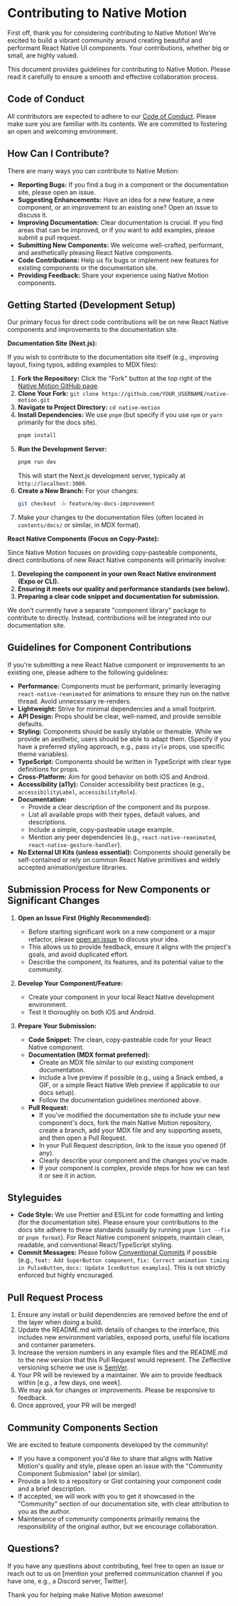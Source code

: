 # Contributing to Native Motion

First off, thank you for considering contributing to Native Motion! We're excited to build a vibrant community around creating beautiful and performant React Native UI components. Your contributions, whether big or small, are highly valued.

This document provides guidelines for contributing to Native Motion. Please read it carefully to ensure a smooth and effective collaboration process.

## Code of Conduct

All contributors are expected to adhere to our [Code of Conduct](CODE_OF_CONDUCT.md). Please make sure you are familiar with its contents. We are committed to fostering an open and welcoming environment.

## How Can I Contribute?

There are many ways you can contribute to Native Motion:

*   **Reporting Bugs:** If you find a bug in a component or the documentation site, please open an issue.
*   **Suggesting Enhancements:** Have an idea for a new feature, a new component, or an improvement to an existing one? Open an issue to discuss it.
*   **Improving Documentation:** Clear documentation is crucial. If you find areas that can be improved, or if you want to add examples, please submit a pull request.
*   **Submitting New Components:** We welcome well-crafted, performant, and aesthetically pleasing React Native components.
*   **Code Contributions:** Help us fix bugs or implement new features for existing components or the documentation site.
*   **Providing Feedback:** Share your experience using Native Motion components.

## Getting Started (Development Setup)

Our primary focus for direct code contributions will be on new React Native components and improvements to the documentation site.

**Documentation Site (Next.js):**

If you wish to contribute to the documentation site itself (e.g., improving layout, fixing typos, adding examples to MDX files):

1.  **Fork the Repository:** Click the "Fork" button at the top right of the [Native Motion GitHub page](https://github.com/your-username/native-motion).
2.  **Clone Your Fork:** `git clone https://github.com/YOUR_USERNAME/native-motion.git`
3.  **Navigate to Project Directory:** `cd native-motion`
4.  **Install Dependencies:** We use `pnpm` (but specify if you use `npm` or `yarn` primarily for the docs site).
    ```bash
    pnpm install
    ```
5.  **Run the Development Server:**
    ```bash
    pnpm run dev
    ```
    This will start the Next.js development server, typically at `http://localhost:3000`.
6.  **Create a New Branch:** For your changes:
    ```bash
    git checkout -b feature/my-docs-improvement
    ```
7.  Make your changes to the documentation files (often located in `contents/docs/` or similar, in MDX format).

**React Native Components (Focus on Copy-Paste):**

Since Native Motion focuses on providing copy-pasteable components, direct contributions of new React Native components will primarily involve:

1.  **Developing the component in your own React Native environment (Expo or CLI).**
2.  **Ensuring it meets our quality and performance standards (see below).**
3.  **Preparing a clear code snippet and documentation for submission.**

We don't currently have a separate "component library" package to contribute to directly. Instead, contributions will be integrated into our documentation site.

## Guidelines for Component Contributions

If you're submitting a new React Native component or improvements to an existing one, please adhere to the following guidelines:

*   **Performance:** Components must be performant, primarily leveraging `react-native-reanimated` for animations to ensure they run on the native thread. Avoid unnecessary re-renders.
*   **Lightweight:** Strive for minimal dependencies and a small footprint.
*   **API Design:** Props should be clear, well-named, and provide sensible defaults.
*   **Styling:** Components should be easily stylable or themable. While we provide an aesthetic, users should be able to adapt them. (Specify if you have a preferred styling approach, e.g., pass `style` props, use specific theme variables).
*   **TypeScript:** Components should be written in TypeScript with clear type definitions for props.
*   **Cross-Platform:** Aim for good behavior on both iOS and Android.
*   **Accessibility (a11y):** Consider accessibility best practices (e.g., `accessibilityLabel`, `accessibilityRole`).
*   **Documentation:**
    *   Provide a clear description of the component and its purpose.
    *   List all available props with their types, default values, and descriptions.
    *   Include a simple, copy-pasteable usage example.
    *   Mention any peer dependencies (e.g., `react-native-reanimated`, `react-native-gesture-handler`).
*   **No External UI Kits (unless essential):** Components should generally be self-contained or rely on common React Native primitives and widely accepted animation/gesture libraries.

## Submission Process for New Components or Significant Changes

1.  **Open an Issue First (Highly Recommended):**
    *   Before starting significant work on a new component or a major refactor, please [open an issue](https://github.com/your-username/native-motion/issues/new/choose) to discuss your idea.
    *   This allows us to provide feedback, ensure it aligns with the project's goals, and avoid duplicated effort.
    *   Describe the component, its features, and its potential value to the community.

2.  **Develop Your Component/Feature:**
    *   Create your component in your local React Native development environment.
    *   Test it thoroughly on both iOS and Android.

3.  **Prepare Your Submission:**
    *   **Code Snippet:** The clean, copy-pasteable code for your React Native component.
    *   **Documentation (MDX format preferred):**
        *   Create an MDX file similar to our existing component documentation.
        *   Include a live preview if possible (e.g., using a Snack embed, a GIF, or a simple React Native Web preview if applicable to our docs setup).
        *   Follow the documentation guidelines mentioned above.
    *   **Pull Request:**
        *   If you've modified the documentation site to include your new component's docs, fork the main Native Motion repository, create a branch, add your MDX file and any supporting assets, and then open a Pull Request.
        *   In your Pull Request description, link to the issue you opened (if any).
        *   Clearly describe your component and the changes you've made.
        *   If your component is complex, provide steps for how we can test it or see it in action.

## Styleguides

*   **Code Style:** We use Prettier and ESLint for code formatting and linting (for the documentation site). Please ensure your contributions to the docs site adhere to these standards (usually by running `pnpm lint --fix` or `pnpm format`). For React Native component snippets, maintain clean, readable, and conventional React/TypeScript styling.
*   **Commit Messages:** Please follow [Conventional Commits](https://www.conventionalcommits.org/) if possible (e.g., `feat: Add SuperButton component`, `fix: Correct animation timing in PulseButton`, `docs: Update IconButton examples`). This is not strictly enforced but highly encouraged.

## Pull Request Process

1.  Ensure any install or build dependencies are removed before the end of the layer when doing a build.
2.  Update the README.md with details of changes to the interface, this includes new environment variables, exposed ports, useful file locations and container parameters.
3.  Increase the version numbers in any example files and the README.md to the new version that this Pull Request would represent. The Zeffective versioning scheme we use is [SemVer](http://semver.org/).
4.  Your PR will be reviewed by a maintainer. We aim to provide feedback within [e.g., a few days, one week].
5.  We may ask for changes or improvements. Please be responsive to feedback.
6.  Once approved, your PR will be merged!

## Community Components Section

We are excited to feature components developed by the community!

*   If you have a component you'd like to share that aligns with Native Motion's quality and style, please open an issue with the "Community Component Submission" label (or similar).
*   Provide a link to a repository or Gist containing your component code and a brief description.
*   If accepted, we will work with you to get it showcased in the "Community" section of our documentation site, with clear attribution to you as the author.
*   Maintenance of community components primarily remains the responsibility of the original author, but we encourage collaboration.

## Questions?

If you have any questions about contributing, feel free to open an issue or reach out to us on [mention your preferred communication channel if you have one, e.g., a Discord server, Twitter].

Thank you for helping make Native Motion awesome!